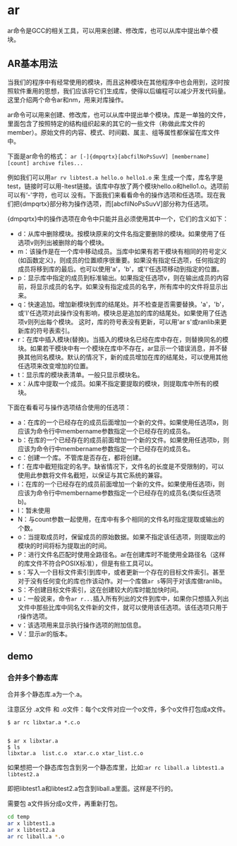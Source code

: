 # ar


ar命令是GCC的相关工具，可以用来创建、修改库，也可以从库中提出单个模块。
## AR基本用法

当我们的程序中有经常使用的模块，而且这种模块在其他程序中也会用到，这时按照软件重用的思想，我们应该将它们生成库，使得以后编程可以减少开发代码量。这里介绍两个命令ar和nm，用来对库操作。

ar命令可以用来创建、修改库，也可以从库中提出单个模块。库是一单独的文件，里面包含了按照特定的结构组织起来的其它的一些文件（称做此库文件的member）。原始文件的内容、模式、时间戳、属主、组等属性都保留在库文件中。

下面是ar命令的格式：
`ar [-]{dmpqrtx}[abcfilNoPsSuvV] [membername] [count] archive files...`

例如我们可以用`ar rv libtest.a hello.o hello1.o` 来 生成一个库，库名字是test，链接时可以用-ltest链接。该库中存放了两个模块hello.o和hello1.o。选项前可以有‘-'字符，也可以 没有。下面我们来看看命令的操作选项和任选项。现在我们把{dmpqrtx}部分称为操作选项，而[abcfilNoPsSuvV]部分称为任选项。

{dmpqrtx}中的操作选项在命令中只能并且必须使用其中一个，它们的含义如下：

- d：从库中删除模块。按模块原来的文件名指定要删除的模块。如果使用了任选项v则列出被删除的每个模块。
- m：该操作是在一个库中移动成员。当库中如果有若干模块有相同的符号定义(如函数定义)，则成员的位置顺序很重要。如果没有指定任选项，任何指定的成员将移到库的最后。也可以使用'a'，'b'，或'I'任选项移动到指定的位置。
- p：显示库中指定的成员到标准输出。如果指定任选项v，则在输出成员的内容前，将显示成员的名字。如果没有指定成员的名字，所有库中的文件将显示出来。
- q：快速追加。增加新模块到库的结尾处。并不检查是否需要替换。'a'，'b'，或'I'任选项对此操作没有影响，模块总是追加的库的结尾处。如果使用了任选项v则列出每个模块。 这时，库的符号表没有更新，可以用'ar s'或ranlib来更新库的符号表索引。
- r：在库中插入模块(替换)。当插入的模块名已经在库中存在，则替换同名的模块。如果若干模块中有一个模块在库中不存在，ar显示一个错误消息，并不替换其他同名模块。默认的情况下，新的成员增加在库的结尾处，可以使用其他任选项来改变增加的位置。
- t：显示库的模块表清单。一般只显示模块名。
- x：从库中提取一个成员。如果不指定要提取的模块，则提取库中所有的模块。

下面在看看可与操作选项结合使用的任选项：
- a：在库的一个已经存在的成员后面增加一个新的文件。如果使用任选项a，则应该为命令行中membername参数指定一个已经存在的成员名。
- b：在库的一个已经存在的成员前面增加一个新的文件。如果使用任选项b，则应该为命令行中membername参数指定一个已经存在的成员名。
- c：创建一个库。不管库是否存在，都将创建。
- f：在库中截短指定的名字。缺省情况下，文件名的长度是不受限制的，可以使用此参数将文件名截短，以保证与其它系统的兼容。
- i：在库的一个已经存在的成员前面增加一个新的文件。如果使用任选项i，则应该为命令行中membername参数指定一个已经存在的成员名(类似任选项b)。
- l：暂未使用
- N：与count参数一起使用，在库中有多个相同的文件名时指定提取或输出的个数。
- o：当提取成员时，保留成员的原始数据。如果不指定该任选项，则提取出的模块的时间将标为提取出的时间。
- P：进行文件名匹配时使用全路径名。ar在创建库时不能使用全路径名（这样的库文件不符合POSIX标准），但是有些工具可以。
- s：写入一个目标文件索引到库中，或者更新一个存在的目标文件索引。甚至对于没有任何变化的库也作该动作。对一个库做`ar s`等同于对该库做ranlib。
- S：不创建目标文件索引，这在创建较大的库时能加快时间。
- u：一般说来，命令`ar r...`插入所有列出的文件到库中，如果你只想插入列出文件中那些比库中同名文件新的文件，就可以使用该任选项。该任选项只用于r操作选项。
- v：该选项用来显示执行操作选项的附加信息。
- V：显示ar的版本。

## demo
### 合并多个静态库

合并多个静态库.a为一个.a。

注意区分 .a文件 和 .o文件：每个c文件对应一个o文件，多个o文件打包成a文件。

```
$ ar rc libxtar.a *.c.o


$ ar x libxtar.a 
$ ls
libxtar.a  list.c.o  xtar.c.o xtar_list.c.o

```

如果想把一个静态库包含到另一个静态库里，比如:`ar rc liball.a libtest1.a libtest2.a`

即把libtest1.a和libtest2.a包含到liball.a里面。这样是不行的。

需要包 a文件拆分成o文件，再重新打包。
``` bash
cd temp
ar x libtest1.a
ar x libtest2.a
ar rc liball.a *.o
```

